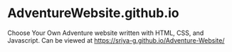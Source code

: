 # AdventureWebsite.github.io
Choose Your Own Adventure website written with HTML, CSS, and Javascript.
Can be viewed at https://sriya-g.github.io/Adventure-Website/
